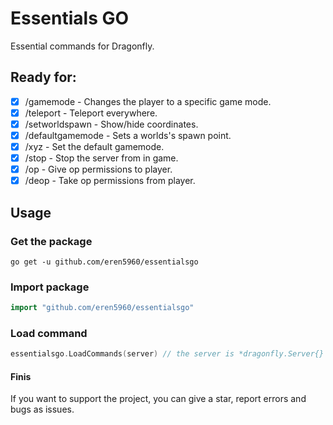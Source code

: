 # Essentials GO
Essential commands for Dragonfly.

## Ready for:
- [x] /gamemode - Changes the player to a specific game mode.
- [x] /teleport - Teleport everywhere.
- [x] /setworldspawn - Show/hide coordinates.
- [x] /defaultgamemode - Sets a worlds's spawn point.
- [x] /xyz - Set the default gamemode.
- [x] /stop - Stop the server from in game.
- [x] /op - Give op permissions to player.
- [x] /deop - Take op permissions from player.

## Usage
### Get the package
`go get -u github.com/eren5960/essentialsgo`
### Import package
```go 
import "github.com/eren5960/essentialsgo"
```
### Load command
```go
essentialsgo.LoadCommands(server) // the server is *dragonfly.Server{}
```
#### Finis
If you want to support the project, you can give a star, report errors and bugs as issues.
